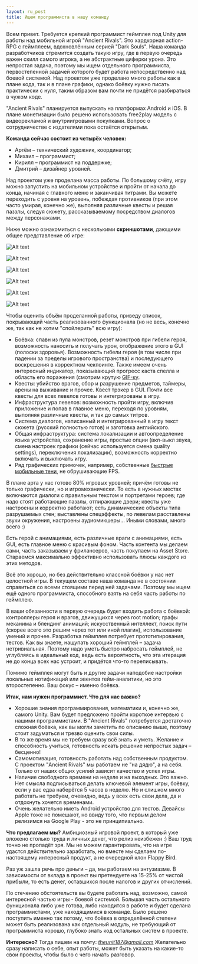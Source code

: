 ```yaml
---
layout: ru_post
title: Ищем программиста в нашу команду
---
```


Всем привет. Требуется крепкий программист геймплея под Unity для работы над мобильной игрой "Ancient Rivals". Это хардкорная action-RPG с геймплеем, вдохновлённым серией "Dark Souls". Наша команда разработчиков стремится создать такую игру, где в первую очередь важен скилл самого игрока, а не абстрактные циферки урона. Это непростая задача, поэтому мы ищем отдельного программиста, первостепенной задачей которого будет работа непосредственно над боевой системой. Над проектом уже проделано много работы как в плане кода, так и в плане графики, однако боёвку нужно писать практически с нуля, таким образом вам почти не придётся разбираться в чужом коде.

"Ancient Rivals" планируется выпускать на платформах Android и iOS. В плане монетизации было решено использовать free2play модель с видеорекламой и внутриигровыми покупками. Вопрос о сотрудничестве с издателями пока остаётся открытым.

**Команда сейчас состоит из четырёх человек:**

- Артём – технический художник, координатор;
- Михаил – программист;
- Кирилл – программист на поддержке;
- Дмитрий – дизайнер уровней.

Над проектом уже проделана масса работы. По большому счёту, игру можно запустить на мобильном устройстве и пройти от начала до конца, начиная с главного меню и заканчивая титрами. Вы можете переходить с уровня на уровень, побеждая противников (при этом часто умирая, конечно же), выполняя различные квесты и решая паззлы, следуя сюжету, рассказываемому посредством диалогов между персонажами.

Ниже можно ознакомиться с несколькими **скриншотами**, дающими общее представление об игре:

![Alt text](http://i.imgur.com/F1VPSqr.jpg)

![Alt text](http://i.imgur.com/ogxNP3Q.jpg)

![Alt text](http://i.imgur.com/c1lZgUp.jpg)

![Alt text](http://i.imgur.com/SaPvwsT.jpg)

![Alt text](http://i.imgur.com/J8xhYNm.jpg)

![Alt text](http://i.imgur.com/sNjZwMP.jpg)

Чтобы оценить объём проделанной работы, приведу список, покрывающий часть реализованного функционала (но не весь, конечно же, так как не хотим "спойлерить" всю игру):

- Боёвка: спавн из пула монстров, резет монстров при гибели героя, возможность наносить и получать урон, отображение этого в GUI (полоски здоровья). Возможность гибели героя (в том числе при падении за пределы игрового пространства) и последующего воскрешения в корректном чекпоинте. Также имеем очень интересный индикатор, показывающий прогресс каста спелла и область его поражения (смотрим крутую [GIF-ку](http://i.imgur.com/C4we4ke.gifv).
- Квесты: убийство врагов, сбор и разрушение предметов, таймеры, арены на выживание и прочее. Квест трэкер в GUI. Почти все квесты для всех левелов готовы и интегрированы в игру.
- Инфраструктура левелов: возможность пройти игру, включив приложение и попав в главное меню, переходя по уровням, выполняя различные квесты, и так до самых титров.
- Система диалогов, написанный и интегрированный в игру текст сюжета (русский полностью готов) и заготовка английского.
- Общая инфраструктура: система локализации и автоопределение языка устройства, сохранение игры, простые опции (вкл-выкл звука, смена настроек графики (сейчас используется смена quality settings), переключения локализации), возможность корректно включать и выключать игру.
- Ряд графических примочек, например, собственные [быстрые мобильные тени](http://ancient-rivals.com/ru-mobile-shadows), не обрушивающие FPS.

В плане арта у нас готово 80% игровых уровней; причём готовы не только графически, но и игромеханически. То есть в нужных местах включаются диалоги с правильным текстом и портретами героев; где надо стоят работающие паззлы, отпирающие двери; квесты уже настроены и корректно работают; есть динамические объекты типа разрушаемых стен; выставлены спецэффекты, по левелам расставлены звуки окружения, настроены аудиомикшеры... Иными словами, много всего :)

Есть герой с анимациями, есть различные враги с анимациями, есть GUI, есть главное меню с красивым фоном. Часть контента мы делаем сами, часть заказываем у фрилансеров, часть покупаем на Asset Store. Стараемся максимально эффективно использовать плюсы каждого из этих методов.

Всё это хорошо, но без действительно классной боёвки у нас нет целостной игры. В текущем составе наша команда не в состоянии справиться со всеми стоящими перед ней задачами. Поэтому мы ищем ещё одного программиста, способного взять на себя часть работы по геймплею.

В ваши обязанности в первую очередь будет входить работа с боёвкой: контроллеры героя и врагов, движущихся через root motion; графы меканима и блендинг анимаций; искусственный интеллект, поиск пути (скорее всего это решим через тот или иной плагин), использование умений и прочее. Разработка геймплея потребует прототипирования, тестов. Как вы знаете, нащупать хороший геймплей – задача нетривиальная. Поэтому надо уметь быстро набросать геймплей, не углубляясь в идеальный код, ведь есть вероятность, что эта итерация не до конца всех нас устроит, и придётся что-то переписывать.

Помимо геймплея могут быть и другие задачи наподобие настройки локальных нотификаций или эвентов гейм-аналитики, но это второстепенно. Ваш фокус – именно боёвка.

**Итак, нам нужен программист. Что для нас важно?**
- Хорошие знания программирования, математики и, конечно же, самого Unity. Вам будет предложено пройти короткое интервью с нашими программистами. В "Ancient Rivals" потребуется достаточно сложная боёвка, как вы могли заметить по описанию выше, поэтому стоит задуматься и трезво оценить свои силы.
- В то же время мы не требуем сразу всё знать и уметь. Желание и способность учиться, готовность искать решение непростых задач – бесценно!
- Самомотивация, готовность работать над собственным продуктом. С проектом "Ancient Rivals" мы работаем не "на дядю", а на себя. Только от наших общих усилий зависит качество и успех игры.
- Наличие свободного времени на неделе и на выходных. Это важно. Нет смысла подписываться делать ключевой элемент игры, боёвку, если у вас едва наберётся 5 часов в неделю. Но и слишком много работать не требуем, очевидно, ведь у всех есть свои дела, да и отдохнуть хочется временами.
- Очень желательно иметь Android устройство для тестов. Девайсы Apple тоже не помешают, но ввиду того, что первым делом релизимся на Google Play - это не принципиально.

**Что предлагаем мы?**
Амбициозный игровой проект, в который уже вложено столько труда и личных денег, что релиз неизбежен :) Ваш труд точно не пропадёт зря. Мы не можем гарантировать, что на игре удастся действительно заработать, но вместе мы сделаем по-настоящему интересный продукт, а не очередной клон Flappy Bird.

Раз уж зашла речь про деньги – да, мы работаем на энтузиазме. В зависимости от вклада в проект вы претендуете на 15-25% от чистой прибыли, то есть денег, оставшихся после налогов и других отчислений.

По стечению обстоятельств вы будете работать над, возможно, самой интересной частью игры - боевой системой. Большая часть остального функционала либо уже готова, либо находится в работе и будет сделана программистами, уже находящимися в команде. Было решено поступить именно так потому, что боёвка в определённой степени может быть реализована как отдельный модуль, не требующий от программиста хорошо, глубоко знать код остальных систем в проекте. 

**Интересно?**
Тогда пишем на почту: *theunit187@gmail.com*
Желательно сразу написать о себе, опыт работы, может быть указать на какие-то свои проекты, чтобы было с чего начать разговор.